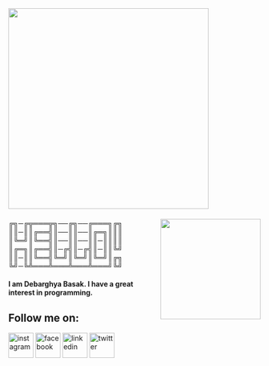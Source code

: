 <!--
<picture>
   <source srcset="https://user-images.githubusercontent.com/106986982/186013654-9201c640-6ac8-4d67-9e0d-c94b0bb6df90.gif?raw=true" media="(min-width: 800px)">
   <source srcset="https://user-images.githubusercontent.com/106986982/185974160-f89d38c9-e71b-446b-9bff-2c1c467607bf.gif?raw=true" media="(min-width: 600px)">
   <img src="https://user-images.githubusercontent.com/106986982/186013654-9201c640-6ac8-4d67-9e0d-c94b0bb6df90.gif?raw=true" height="400" />

</picture>
-->

<img src="https://user-images.githubusercontent.com/106986982/186013654-9201c640-6ac8-4d67-9e0d-c94b0bb6df90.gif?raw=true" height="400" />


<h4>
  
  <img align="right" src="https://user-images.githubusercontent.com/106986982/185974160-f89d38c9-e71b-446b-9bff-2c1c467607bf.gif?raw=true" width="200" height="200" />
  
╔╗─╔╦═══╦╗──╔╗──╔═══╗╔╗<br>
║║─║║╔══╣║──║║──║╔═╗║║║<br>
║╚═╝║╚══╣║──║║──║║─║║║║<br>
║╔═╗║╔══╣║─╔╣║─╔╣║─║║╚╝<br>
║║─║║╚══╣╚═╝║╚═╝║╚═╝║╔╗<br>
╚╝─╚╩═══╩═══╩═══╩═══╝╚╝<br>

<!--
╔╗&puncsp;&puncsp;&puncsp;&VeryThinSpace;&VeryThinSpace;╔╦═══╦╗&puncsp;&puncsp;&puncsp;&VeryThinSpace;&VeryThinSpace;&puncsp;&puncsp;&puncsp;&VeryThinSpace;&VeryThinSpace;╔╗&puncsp;&puncsp;&puncsp;&VeryThinSpace;&VeryThinSpace;&puncsp;&puncsp;&puncsp;&VeryThinSpace;&VeryThinSpace;╔═══╗╔╗<br>
  ║║&puncsp;&puncsp;&puncsp;&VeryThinSpace;&VeryThinSpace;║║╔══╣║&puncsp;&puncsp;&puncsp;&VeryThinSpace;&VeryThinSpace;&puncsp;&puncsp;&puncsp;&VeryThinSpace;&VeryThinSpace;║║&puncsp;&puncsp;&puncsp;&VeryThinSpace;&VeryThinSpace;&puncsp;&puncsp;&puncsp;&VeryThinSpace;&VeryThinSpace;║╔═╗║║║<br>
  ║╚═╝║╚══╣║&puncsp;&puncsp;&puncsp;&VeryThinSpace;&VeryThinSpace;&puncsp;&puncsp;&puncsp;&VeryThinSpace;&VeryThinSpace;║║&puncsp;&puncsp;&puncsp;&VeryThinSpace;&VeryThinSpace;&puncsp;&puncsp;&puncsp;&VeryThinSpace;&VeryThinSpace;║║&puncsp;&puncsp;&puncsp;&VeryThinSpace;&VeryThinSpace;║║║║<br>
  ║╔═╗║╔══╣║&puncsp;&puncsp;&puncsp;&VeryThinSpace;&VeryThinSpace;╔╣║&puncsp;&puncsp;&puncsp;&VeryThinSpace;&VeryThinSpace;╔╣║&puncsp;&puncsp;&puncsp;&VeryThinSpace;&VeryThinSpace;║║╚╝<br>
  ║║&puncsp;&puncsp;&puncsp;&VeryThinSpace;&VeryThinSpace;║║╚══╣╚═╝║╚═╝║╚═╝║╔╗<br>
  ╚╝&puncsp;&puncsp;&puncsp;&VeryThinSpace;&VeryThinSpace;╚╩═══╩═══╩═══╩═══╝╚╝
  -->
</h4>

#### I am Debarghya Basak. I have a great interest in programming.<br>
## Follow me on:<br>

<div>
  <img alt="instagram" src="https://user-images.githubusercontent.com/106986982/186014923-da416ee5-e874-4ec8-ac2c-a345bfb76c77.png" width="50" height="50" />
  <img alt="facebook" src="https://user-images.githubusercontent.com/106986982/186015217-dfef89d0-1c67-48f3-b130-081b1b667b28.png" width="50" height="50" />
  <img alt="linkedin" src="https://user-images.githubusercontent.com/106986982/186016112-3da74cd5-b4c7-4aff-94bb-fa22a9db011a.png" width="50" height="50" />
  <img alt="twitter" src="https://user-images.githubusercontent.com/106986982/186016428-49eed44e-5f01-418f-a3a2-e807394f3910.png" width="50" height="50" />
</div>

<div>
  <p>
    
  </p>
</div>
